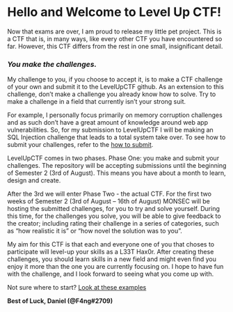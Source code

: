 # Hello and Welcome to Level Up CTF! 
 
Now that exams are over, I am proud to release my little pet project. This is a CTF that is, in many ways, like every other CTF you have encountered so far. However, this CTF differs from the rest in one small, insignificant detail.

_<h3>You make the challenges.</h3>_

My challenge to you, if you choose to accept it, is to make a CTF challenge of your own and submit it to the LevelUpCTF github. As an extension to this challenge, don’t make a challenge you already know how to solve. Try to make a challenge in a field that currently isn’t your strong suit. 

For example, I personally focus primarily on memory corruption challenges and as such don’t have a great amount of knowledge around web app vulnerabilities. So, for my submission to LevelUpCTF I will be making an SQL Injection challenge that leads to a total system take over. 
To see how to submit your challenges, refer to the [how to submit](./HOW-TO-SUBMIT.md). 

LevelUpCTF comes in two phases. Phase One: you make and submit your challenges. The repository will be accepting submissions until the beginning of Semester 2 (3rd of August). This means you have about a month to learn, design and create. 

After the 3rd we will enter Phase Two - the actual CTF. For the first two weeks of Semester 2 (3rd of August – 16th of August) MONSEC will be hosting the submitted challenges, for you to try and solve yourself. During this time, for the challenges you solve, you will be able to give feedback to the creator; including rating their challenge in a series of categories, such as “how realistic it is” or “how novel the solution was to you”. 

My aim for this CTF is that each and everyone one of you that choses to participate will level-up your skills as a L33T Hax0r. After creating these challenges, you should learn skills in a new field and might even find you enjoy it more than the one you are currently focusing on. I hope to have fun with the challenge, and I look forward to seeing what you come up with.

Not sure where to start? [Look at these examples](./Example%20Challenges)

**Best of Luck,
Daniel (@F4ng#2709)**